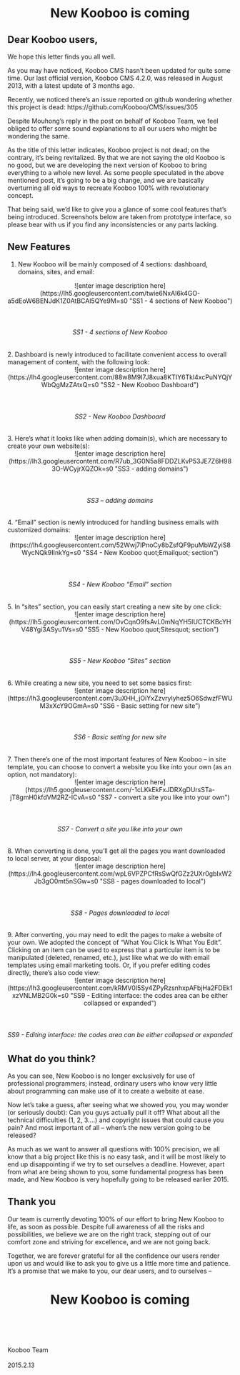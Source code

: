 <h1><center>New Kooboo is coming</center></h1>


<h2>Dear Kooboo users,</h2>


<p>We hope this letter finds you all well.</p>
<p>As you may have noticed, Kooboo CMS hasn’t been updated for quite some time. Our last official version, Kooboo CMS 4.2.0, was released in August 2013, with a latest update of 3 months ago.</p>
<p>Recently, we noticed there’s an issue reported on github wondering whether this project is dead: https://github.com/Kooboo/CMS/issues/305</p>
<p>Despite Mouhong’s reply in the post on behalf of Kooboo Team, we feel obliged to offer some sound explanations to all our users who might be wondering the same.</p>
<p>As the title of this letter indicates, Kooboo project is not dead; on the contrary, it’s being revitalized. By that we are not saying the old Kooboo is no good, but we are developing the next version of Kooboo to bring everything to a whole new level. As some people speculated in the above mentioned post, it’s going to be a big change, and we are basically overturning all old ways to recreate Kooboo 100% with revolutionary concept.</p>
<p>That being said, we’d like to give you a glance of some cool features that’s being introduced. Screenshots below are taken from prototype interface, so please bear with us if you find any inconsistencies or any parts lacking.</p>

<h2>New Features</h2>


 1. New Kooboo will be mainly composed of  4 sections: dashboard, domains, sites, and email:
 <center>![enter image description here](https://lh5.googleusercontent.com/twie6NxAl6k4GO-a5dEoW6BENJdK1Z0AtBCAl5QYe9M=s0 "SS1 - 4 sections of New Kooboo")</center><br></br>
<h6><center>SS1 - 4 sections of New Kooboo</center></h6>
 2. Dashboard is newly introduced to facilitate convenient access to overall management of content, with the following look:
<center>![enter image description here](https://lh4.googleusercontent.com/88w8M9I7J8xua8KTIY6Tkl4xcPuNYQjYWbQgMzZAtxQ=s0 "SS2 - New Kooboo Dashboard")</center><br></br>
<h6><center>SS2 - New Kooboo Dashboard</center></h6>
 3. Here’s what it looks like when adding domain(s), which are necessary to create your own website(s):
 <center>![enter image description here](https://lh3.googleusercontent.com/R7ub_3G0N5a8FDDZLKvP53JE7Z6H983O-WCyjrXQZOk=s0 "SS3 - adding domains")</center><br></br>
<h6><center>SS3 – adding domains</center></h6>
 4. “Email” section is newly introduced for handling business emails with customized domains:
 <center>![enter image description here](https://lh4.googleusercontent.com/52Wwj7IPnoCy8bZsfQF9puMbWZyiS8WycNQk9IInkYg=s0 "SS4 - New Kooboo quot;Emailquot; section")</center><br></br>
<h6><center>SS4 - New Kooboo “Email” section</center></h6>
 5. In “sites” section, you can easily start creating a new site by one click:
 <center>![enter image description here](https://lh5.googleusercontent.com/OvCqnO9fsAvL0mNqYH5IUCTCKBcYHV48Ygi3ASyu1Vs=s0 "SS5 - New Kooboo quot;Sitesquot; section")</center><br></br>
<h6><center>SS5 - New Kooboo “Sites” section</center></h6>
 6. While creating a new site, you need to set some basics first:
<center>![enter image description here](https://lh3.googleusercontent.com/3uXHH_jOiYxZzvrylyhez5O6SdwzfFWUM3xXcY9OGmA=s0 "SS6 - Basic setting for new site")</center><br></br>
<h6><center>SS6 - Basic setting for new site</center></h6>
 7. Then there’s one of the most important features of New Kooboo – in site template, you can choose to convert a website you like into your own (as an option, not mandatory):
<center>![enter image description here](https://lh5.googleusercontent.com/-1cLKkEkFxJDRXgDUrsSTa-jT8gmH0kfdVM2RZ-ICvA=s0 "SS7 - convert a site you like into your own") </center><br></br>
<h6><center>SS7 - Convert a site you like into your own</center></h6>
 8. When converting is done, you’ll get all the pages you want downloaded to local server, at your disposal:
<center>![enter image description here](https://lh4.googleusercontent.com/wpL6VPZPCfRsSwQfGZz2UXr0gbIxW2Jb3gO0mt5nSGw=s0 "SS8 - pages downloaded to local") </center><br></br>
<h6><center>SS8 - Pages downloaded to local</center></h6>
 9. After converting, you may need to edit the pages to make a website of your own. We adopted the concept of “What You Click Is What You Edit”. Clicking on an item can be used to express that a particular item is to be manipulated (deleted, renamed, etc.), just like what we do with email templates using email marketing tools. Or, if you prefer editing codes directly, there’s also code view:
<center>![enter image description here](https://lh3.googleusercontent.com/kRMV0I5Sy4ZPyRzsnhxpAFbjHa2FDEk1xzVNLMB2G0k=s0 "SS9 - Editing interface: the codes area can be either collapsed or expanded")</center><br></br>
<h6><center>SS9 - Editing interface: the codes area can be either collapsed or expanded</center></h6>

<h2>What do you think?</h2>


<p>As you can see, New Kooboo is no longer exclusively for use of professional programmers; instead, ordinary users who know very little about programming can make use of it to create a website at ease.</p>
<p>Now let’s take a guess, after seeing what we showed you, you may wonder (or seriously doubt): Can you guys actually pull it off? What about all the technical difficulties (1, 2, 3….) and copyright issues that could cause you pain? And most important of all – when’s the new version going to be released?</p>
<p>As much as we want to answer all questions with 100% precision, we all know that a big project like this is no easy task, and it will be most likely to end up disappointing if we try to set ourselves a deadline. However, apart from what are being shown to you, some fundamental progress has been made, and New Kooboo is very hopefully going to be released earlier 2015. </p>

<h2>Thank you</h2>


<p>Our team is currently devoting 100% of our effort to bring New Kooboo to life, as soon as possible. Despite full awareness of all the risks and possibilities, we believe we are on the right track, stepping out of our comfort zone and striving for excellence, and we are not going back.</p>
<p>Together, we are forever grateful for all the confidence our users render upon us and would like to ask you to give us a little more time and patience. It’s a promise that we make to you, our dear users, and to ourselves – </p>

<h1><center>New Kooboo is coming</center></h1>
<br></br><br></br>
Kooboo Team<br></br>
2015.2.13
